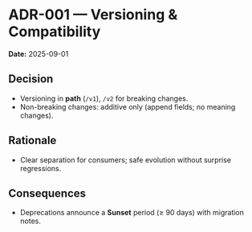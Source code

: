 # ADR-001 — Versioning & Compatibility
**Date:** 2025-09-01  

## Decision
- Versioning in **path** (`/v1`), `/v2` for breaking changes.
- Non-breaking changes: additive only (append fields; no meaning changes).

## Rationale
- Clear separation for consumers; safe evolution without surprise regressions.

## Consequences
- Deprecations announce a **Sunset** period (≥ 90 days) with migration notes.